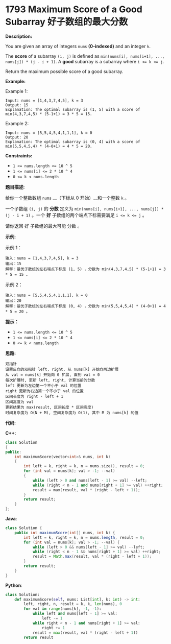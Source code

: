 # 1793 Maximum Score of a Good Subarray 好子数组的最大分数

__Description:__

You are given an array of integers `nums` __(0-indexed)__ and an integer `k`.

The __score__ of a subarray `(i, j)` is defined as `min(nums[i], nums[i+1], ..., nums[j]) * (j - i + 1)`. A __good__ subarray is a subarray where `i <= k <= j`.

Return the maximum possible score of a good subarray.

__Example:__

Example 1:

```text
Input: nums = [1,4,3,7,4,5], k = 3
Output: 15
Explanation: The optimal subarray is (1, 5) with a score of min(4,3,7,4,5) * (5-1+1) = 3 * 5 = 15.
```

Example 2:

```text
Input: nums = [5,5,4,5,4,1,1,1], k = 0
Output: 20
Explanation: The optimal subarray is (0, 4) with a score of min(5,5,4,5,4) * (4-0+1) = 4 * 5 = 20.
```

__Constraints:__

- `1 <= nums.length <= 10 ^ 5`
- `1 <= nums[i] <= 2 * 10 ^ 4`
- `0 <= k < nums.length`

__题目描述:__

给你一个整数数组 `nums` __（下标从 0 开始）__和一个整数 `k` 。

一个子数组 `(i, j)` 的 __分数__ 定义为 `min(nums[i], nums[i+1], ..., nums[j]) * (j - i + 1)` 。一个 __好__ 子数组的两个端点下标需要满足 `i <= k <= j` 。

请你返回 好 子数组的最大可能 分数 。

__示例:__

示例 1：

```text
输入：nums = [1,4,3,7,4,5], k = 3
输出：15
解释：最优子数组的左右端点下标是 (1, 5) ，分数为 min(4,3,7,4,5) * (5-1+1) = 3 * 5 = 15 。
```

示例 2：

```text
输入：nums = [5,5,4,5,4,1,1,1], k = 0
输出：20
解释：最优子数组的左右端点下标是 (0, 4) ，分数为 min(5,5,4,5,4) * (4-0+1) = 4 * 5 = 20 。
```

__提示：__

- `1 <= nums.length <= 10 ^ 5`
- `1 <= nums[i] <= 2 * 10 ^ 4`
- `0 <= k < nums.length`

__思路:__

```text
双指针
设置反向的双指针 left, right, 从 nums[k] 开始向两边扩展
从 val = nums[k] 开始向 0 扩展, 直到 val = 0
每次扩展时, 更新 left, right, 计算当前的分数
left 更新为左边第一个不小于 val 的位置
right 更新为右边第一个不小于 val 的位置
区间长度为 right - left + 1
区间高度为 val
更新结果为 max(result, 区间长度 * 区间高度)
时间复杂度为 O(N + M), 空间复杂度为 O(1), 其中 M 为 nums[k] 的值
```

__代码:__

__C++__:

```C++
class Solution 
{
public:
    int maximumScore(vector<int>& nums, int k) 
    {
        int left = k, right = k, n = nums.size(), result = 0;
        for (int val = nums[k]; val > -1; --val) 
        {
            while (left > 0 and nums[left - 1] >= val) --left;
            while (right < n - 1 and nums[right + 1] >= val) ++right;
            result = max(result, val * (right - left + 1));
        }
        return result;
    }
};
```

__Java__:

```Java
class Solution {
    public int maximumScore(int[] nums, int k) {
        int left = k, right = k, n = nums.length, result = 0;
        for (int val = nums[k]; val > -1; --val) {
            while (left > 0 && nums[left - 1] >= val) --left;
            while (right < n - 1 && nums[right + 1] >= val) ++right;
            result = Math.max(result, val * (right - left + 1));
        }
        return result;
    }
}
```

__Python__:

```Python
class Solution:
    def maximumScore(self, nums: List[int], k: int) -> int:
        left, right, n, result = k, k, len(nums), 0
        for val in range(nums[k], -1, -1):
            while left and nums[left - 1] >= val:
                left -= 1
            while right < n - 1 and nums[right + 1] >= val:
                right += 1
            result = max(result, val * (right - left + 1))
        return result
```
